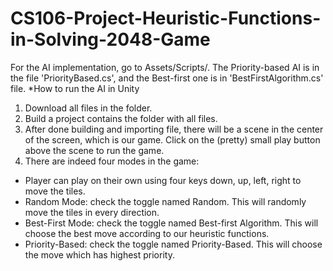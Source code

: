 # CS106-Project-Heuristic-Functions-in-Solving-2048-Game
For the AI implementation, go to Assets/Scripts/. The Priority-based AI is in the file 'PriorityBased.cs', and the Best-first one is in 'BestFirstAlgorithm.cs' file.
*How to run the AI in Unity
1. Download all files in the folder.
2. Build a project contains the folder with all files.
3. After done building and importing file, there will be a scene in the center of the screen, which is our game. Click on the (pretty) small play button above the scene to run the game.
4. There are indeed four modes in the game:
- Player can play on their own using four keys down, up, left, right to move the tiles.
- Random Mode: check the toggle named Random. This will randomly move the tiles in every direction.
- Best-First Mode: check the toggle named Best-first Algorithm. This will choose the best move according to our heuristic functions.
- Priority-Based: check the toggle named Priority-Based. This will choose the move which has highest priority.
